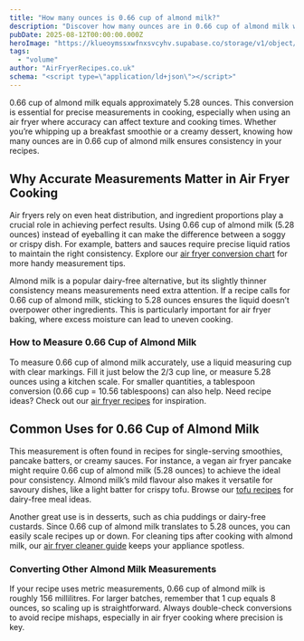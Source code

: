 ```yaml
---
title: "How many ounces is 0.66 cup of almond milk?"
description: "Discover how many ounces are in 0.66 cup of almond milk with our easy guide. Perfect for air fryer recipes and precise measurements!"
pubDate: 2025-08-12T00:00:00.000Z
heroImage: "https://klueoymssxwfnxsvcyhv.supabase.co/storage/v1/object/public/md/how-many-ounces-is-0-66-cup-of-almond-milk-4edf6fa7.webp"
tags:
  - "volume"
author: "AirFryerRecipes.co.uk"
schema: "<script type=\"application/ld+json\"></script>"
---
```


<p>0.66 cup of almond milk equals approximately 5.28 ounces. This conversion is essential for precise measurements in cooking, especially when using an air fryer where accuracy can affect texture and cooking times. Whether you’re whipping up a breakfast smoothie or a creamy dessert, knowing how many ounces are in 0.66 cup of almond milk ensures consistency in your recipes.</p>  

<h2>Why Accurate Measurements Matter in Air Fryer Cooking</h2>  
<p>Air fryers rely on even heat distribution, and ingredient proportions play a crucial role in achieving perfect results. Using 0.66 cup of almond milk (5.28 ounces) instead of eyeballing it can make the difference between a soggy or crispy dish. For example, batters and sauces require precise liquid ratios to maintain the right consistency. Explore our <a href=https://www.airfryerrecipe.co.uk/air-fryer-conversion-chart>air fryer conversion chart</a> for more handy measurement tips.</p>  

<p>Almond milk is a popular dairy-free alternative, but its slightly thinner consistency means measurements need extra attention. If a recipe calls for 0.66 cup of almond milk, sticking to 5.28 ounces ensures the liquid doesn’t overpower other ingredients. This is particularly important for air fryer baking, where excess moisture can lead to uneven cooking.</p>  

<h3>How to Measure 0.66 Cup of Almond Milk</h3>  
<p>To measure 0.66 cup of almond milk accurately, use a liquid measuring cup with clear markings. Fill it just below the 2/3 cup line, or measure 5.28 ounces using a kitchen scale. For smaller quantities, a tablespoon conversion (0.66 cup = 10.56 tablespoons) can also help. Need recipe ideas? Check out our <a href=https://www.airfryerrecipe.co.uk/recipes>air fryer recipes</a> for inspiration.</p>  

<h2>Common Uses for 0.66 Cup of Almond Milk</h2>  
<p>This measurement is often found in recipes for single-serving smoothies, pancake batters, or creamy sauces. For instance, a vegan air fryer pancake might require 0.66 cup of almond milk (5.28 ounces) to achieve the ideal pour consistency. Almond milk’s mild flavour also makes it versatile for savoury dishes, like a light batter for crispy tofu. Browse our <a href=https://www.airfryerrecipe.co.uk/recipe-category/tofu>tofu recipes</a> for dairy-free meal ideas.</p>  

<p>Another great use is in desserts, such as chia puddings or dairy-free custards. Since 0.66 cup of almond milk translates to 5.28 ounces, you can easily scale recipes up or down. For cleaning tips after cooking with almond milk, our <a href=https://www.airfryerrecipe.co.uk/air-fryer-cleaner>air fryer cleaner guide</a> keeps your appliance spotless.</p>  

<h3>Converting Other Almond Milk Measurements</h3>  
<p>If your recipe uses metric measurements, 0.66 cup of almond milk is roughly 156 millilitres. For larger batches, remember that 1 cup equals 8 ounces, so scaling up is straightforward. Always double-check conversions to avoid recipe mishaps, especially in air fryer cooking where precision is key.</p>